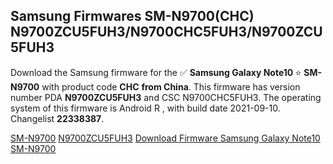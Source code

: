 <h2>Samsung Firmwares SM-N9700(CHC) N9700ZCU5FUH3/N9700CHC5FUH3/N9700ZCU5FUH3</h2>
Download the Samsung firmware for the ✅ <strong>Samsung Galaxy Note10 </strong> ⭐ <strong>SM-N9700</strong> with product code <strong>CHC</strong> <strong> from China</strong>. This firmware has version number PDA <strong>N9700ZCU5FUH3</strong> and CSC N9700CHC5FUH3. The operating system of this firmware is Android R , with build date 2021-09-10. Changelist <strong>22338387</strong>.


[SM-N9700](https://samfirm.shop/samsung/model/SM-N9700)
[N9700ZCU5FUH3](https://samfirm.shop/samsung/pda/N9700ZCU5FUH3)
[Download Firmware Samsung Galaxy Note10 SM-N9700](https://samfirm.shop/samsung/firmware/455142)
